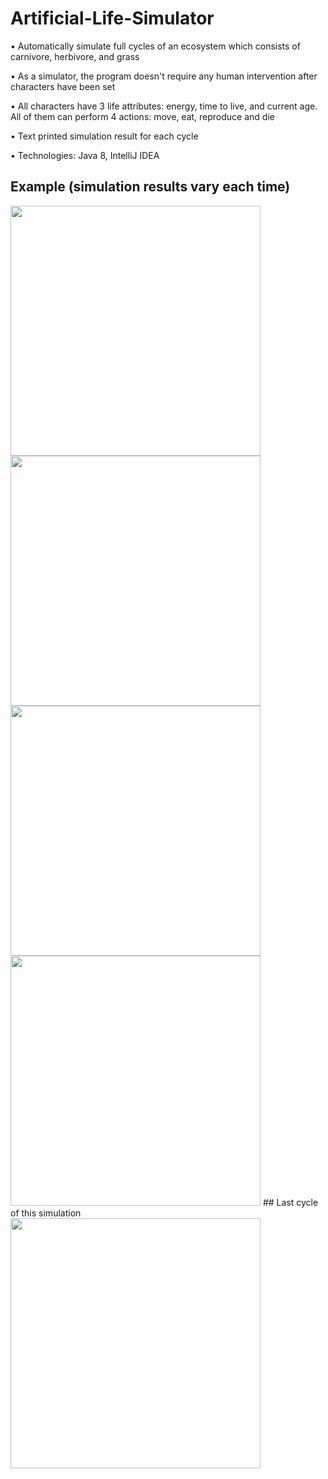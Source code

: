 # Artificial-Life-Simulator

•	Automatically simulate full cycles of an ecosystem which consists of carnivore, herbivore, and grass

•	As a simulator, the program doesn't require any human intervention after characters have been set

•	All characters have 3 life attributes: energy, time to live, and current age. All of them can perform 4 actions: move, eat, reproduce and die

•	Text printed simulation result for each cycle

•	Technologies: Java 8, IntelliJ IDEA


## Example (simulation results vary each time)
<img src="http://f.cl.ly/items/04143j3n3w0R2S1L0P19/1.gif" width="400">

<img src="http://f.cl.ly/items/1F3f0N0b1j1e12410m1T/2.gif" width="400">

<img src="http://f.cl.ly/items/1z1F050v2G223F0i2y1K/3.gif" width="400">

<img src="http://f.cl.ly/items/052c3D1w2f090R0V352p/4.gif" width="400">
## Last cycle of this simulation
<img src="http://f.cl.ly/items/3Q3D1P201c39240R0g2q/5.png" width="400">
